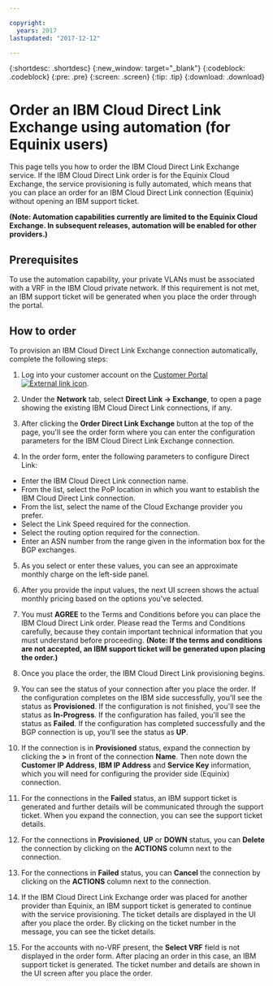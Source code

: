 ```yaml
---

copyright:
  years: 2017
lastupdated: "2017-12-12"

---
```


{:shortdesc: .shortdesc}
{:new_window: target="_blank"}
{:codeblock: .codeblock}
{:pre: .pre}
{:screen: .screen}
{:tip: .tip}
{:download: .download}

# Order an IBM Cloud Direct Link Exchange using automation (for Equinix users)

This page tells you how to order the IBM Cloud Direct Link Exchange service. If the IBM Cloud Direct Link order is for the Equinix Cloud Exchange, the service provisioning is fully automated, which means that you can place an order for an IBM Cloud Direct Link connection (Equinix) without opening an IBM support ticket.

**(Note: Automation capabilities currently are limited to the Equinix Cloud Exchange. In subsequent releases, automation will be enabled for other providers.)**

## Prerequisites

To use the automation capability, your private VLANs must be associated with a VRF in the IBM Cloud private network. If this requirement is not met, an IBM support ticket will be generated when you place the order through the portal.

## How to order

To provision an IBM Cloud Direct Link Exchange connection automatically, complete the following steps:

1. Log into your customer account on the [Customer Portal ![External link icon](../../icons/launch-glyph.svg "External link icon")](https://control.softlayer.com/).

2. Under the **Network** tab, select **Direct Link -> Exchange**, to open a page showing the existing IBM Cloud Direct Link connections, if any.

3. After clicking the **Order Direct Link Exchange** button at the top of the page, you'll see the order form where you can enter the configuration parameters for the IBM Cloud Direct Link Exchange connection.

4. In the order form, enter the following parameters to configure Direct Link:
  * Enter the IBM Cloud Direct Link connection name.
  * From the list, select the PoP location in which you want to establish the IBM Cloud Direct Link connection.
  * From the list, select the name of the Cloud Exchange provider you prefer.
  * Select the Link Speed required for the connection.
  * Select the routing option required for the connection.
  * Enter an ASN number from the range given in the information box for the BGP exchanges.
5.	As you select or enter these values, you can see an approximate monthly charge on the left-side panel.

6. After you provide the input values, the next UI screen shows the actual monthly pricing based on the options you've selected.

7. You must **AGREE** to the Terms and Conditions before you can place the IBM Cloud Direct Link order. Please read the Terms and Conditions carefully, because they contain important technical information that you must understand before proceeding. **(Note: If the terms and conditions are not accepted, an IBM support ticket will be generated upon placing the order.)**

8. Once you place the order, the IBM Cloud Direct Link provisioning begins.
9. You can see the status of your connection after you place the order. If the configuration completes on the IBM side successfully, you'll see the status as **Provisioned**. If the configuration is not finished, you'll see the status as **In-Progress**. If the configuration has failed, you'll see the status as **Failed**. If the configuration has completed successfully and the BGP connection is up, you'll see the status as **UP**.

10. If the connection is in **Provisioned** status, expand the connection by clicking the **>** in front of the connection **Name**. Then note down the **Customer IP Address**, **IBM IP Address** and **Service Key** information, which you will need for configuring the provider side (Equinix) connection.

11.	For the connections in the **Failed** status, an IBM support ticket is generated and further details will be communicated through the support ticket. When you expand the connection, you can see the support ticket details.

12. For the connections in **Provisioned**, **UP** or **DOWN** status, you can **Delete** the connection by clicking on the **ACTIONS** column next to the connection.

13. For the connections in **Failed** status, you can **Cancel** the connection by clicking on the **ACTIONS** column next to the connection.

14. If the IBM Cloud Direct Link Exchange order was placed for another provider than Equinix, an IBM support ticket is generated to continue with the service provisioning. The ticket details are displayed in the UI after you place the order. By clicking on the ticket number in the message, you can see the ticket details.

15. For the accounts with no-VRF present, the **Select VRF** field is not displayed in the order form. After placing an order in this case, an IBM support ticket is generated. The ticket number and details are shown in the UI screen after you place the order.
